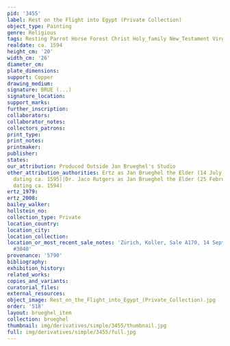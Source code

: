 ```yaml
---
pid: '3455'
label: Rest on the Flight into Egypt (Private Collection)
object_type: Painting
genre: Religious
tags: Resting Parrot Horse Forest Christ Holy_family New_Testament Virgin_Mary
realdate: ca. 1594
height_cm: '20'
width_cm: '26'
diameter_cm: 
plate_dimensions: 
support: Copper
drawing_medium: 
signature: BRUE (...)
signature_location: 
support_marks: 
further_inscription: 
collaborators: 
collaborator_notes: 
collectors_patrons: 
print_type: 
print_notes: 
printmaker: 
publisher: 
states: 
our_attribution: Produced Outside Jan Brueghel's Studio
other_attribution_authorities: Ertz as Jan Brueghel the Elder (14 July 2014; with
  dating ca. 1595)|Dr. Jaco Rutgers as Jan Brueghel the Elder (25 February 2014; with
  dating ca. 1594)
ertz_1979: 
ertz_2008: 
bailey_walker: 
hollstein_no: 
collection_type: Private
location_country: 
location_city: 
location_collection: 
location_or_most_recent_sale_notes: 'Zürich, Koller, Sale A170, 14 Sept 2014, Lot
  #3040'
provenance: '5790'
bibliography: 
exhibition_history: 
related_works: 
copies_and_variants: 
curatorial_files: 
external_resources: 
object_image: Rest_on_the_Flight_into_Egypt_(Private_Collection).jpg
order: '518'
layout: brueghel_item
collection: brueghel
thumbnail: img/derivatives/simple/3455/thumbnail.jpg
full: img/derivatives/simple/3455/full.jpg
---
```

